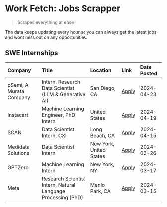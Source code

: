 # Work Fetch: Jobs Scrapper
> Scrapes everything at ease

The data keeps updating every hour so you can always get the latest jobs and wont miss out on any opportunities.

## SWE Internships
<!--START_SECTION:workfetch-->
| Company                 | Title                                                        | Location                | Link                                                                                                                                                                                                                                                                         | Date Posted   |
|:------------------------|:-------------------------------------------------------------|:------------------------|:-----------------------------------------------------------------------------------------------------------------------------------------------------------------------------------------------------------------------------------------------------------------------------|:--------------|
| pSemi, A Murata Company | Intern, Research Data Scientist (LLM & Generative AI)        | San Diego, CA           | [Apply](https://www.linkedin.com/jobs/view/intern-research-data-scientist-llm-generative-ai-at-psemi-a-murata-company-3887074168?position=9&pageNum=0&refId=Vv5gmhv6zZq%2BlF6H8tGP3w%3D%3D&trackingId=tBAlCQv4uqXxgfSkNesyjg%3D%3D&trk=public_jobs_jserp-result_search-card) | 2024-04-23    |
| Instacart               | Machine Learning Engineer, PhD Intern                        | United States           | [Apply](https://www.linkedin.com/jobs/view/machine-learning-engineer-phd-intern-at-instacart-3901991739?position=2&pageNum=0&refId=Vv5gmhv6zZq%2BlF6H8tGP3w%3D%3D&trackingId=ImvzX6Mm9DhMdsfOqJWrhw%3D%3D&trk=public_jobs_jserp-result_search-card)                          | 2024-04-19    |
| SCAN                    | Data Scientist Intern, CXI                                   | Long Beach, CA          | [Apply](https://www.linkedin.com/jobs/view/data-scientist-intern-cxi-at-scan-3899690492?position=8&pageNum=0&refId=Vv5gmhv6zZq%2BlF6H8tGP3w%3D%3D&trackingId=oy4MS8kP0yieBg3czlrxFg%3D%3D&trk=public_jobs_jserp-result_search-card)                                          | 2024-04-15    |
| Medidata Solutions      | Data Scientist Intern                                        | New York, United States | [Apply](https://www.linkedin.com/jobs/view/data-scientist-intern-at-medidata-solutions-3810253704?position=7&pageNum=0&refId=Vv5gmhv6zZq%2BlF6H8tGP3w%3D%3D&trackingId=BCZVnVMjNgdyQTSEy555DA%3D%3D&trk=public_jobs_jserp-result_search-card)                                | 2024-03-26    |
| GPTZero                 | Machine Learning Intern                                      | New York, NY            | [Apply](https://www.linkedin.com/jobs/view/machine-learning-intern-at-gptzero-3860723963?position=6&pageNum=0&refId=Vv5gmhv6zZq%2BlF6H8tGP3w%3D%3D&trackingId=cX35b51JIgXGgrNHagdFqg%3D%3D&trk=public_jobs_jserp-result_search-card)                                         | 2024-03-17    |
| Meta                    | Research Scientist Intern, Natural Language Processing (PhD) | Menlo Park, CA          | [Apply](https://www.linkedin.com/jobs/view/research-scientist-intern-natural-language-processing-phd-at-meta-3858718375?position=10&pageNum=0&refId=Vv5gmhv6zZq%2BlF6H8tGP3w%3D%3D&trackingId=Ow6Mny2wt5MF3gRek65cEg%3D%3D&trk=public_jobs_jserp-result_search-card)         | 2024-03-15    |
<!--END_SECTION:workfetch-->

